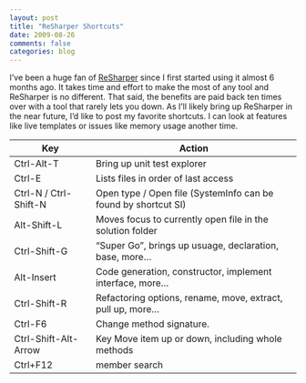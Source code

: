 ```yaml
---
layout: post
title: "ReSharper Shortcuts"
date: 2009-08-26
comments: false
categories: blog
---
```


I’ve been a huge fan of [ReSharper](http://blogs.jetbrains.com/dotnet/2009/03/resharper-45-beta-released/) since I first started using it almost 6 months ago. It takes time and effort to make the most of any tool and ReSharper is no different. That said, the benefits are paid back ten times over with a tool that rarely lets you down. As I’ll likely bring up ReSharper in the near future, I’d like to post my favorite shortcuts. I can look at features like live templates or issues like memory usage another time.

Key | Action
-- | --
Ctrl-Alt-T | Bring up unit test explorer
Ctrl-E | Lists files in order of last access
Ctrl-N / Ctrl-Shift-N | Open type / Open file (SystemInfo can be found by shortcut SI)
Alt-Shift-L | Moves focus to currently open file in the solution folder
Ctrl-Shift-G | “Super Go”, brings up usuage, declaration, base, more…
Alt-Insert | Code generation, constructor, implement interface, more…
Ctrl-Shift-R | Refactoring options, rename, move, extract, pull up, more…
Ctrl-F6 | Change method signature.
Ctrl-Shift-Alt-Arrow | Key	Move item up or down, including whole methods
Ctrl+F12 | member search
